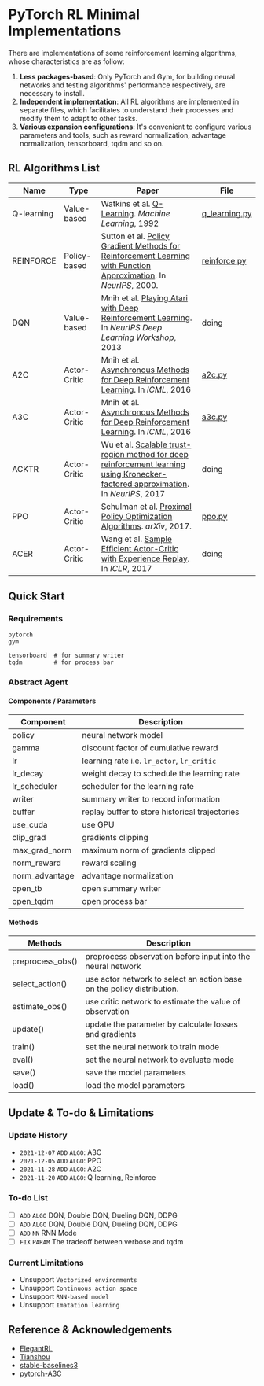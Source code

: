 # PyTorch RL Minimal Implementations

There are implementations of some reinforcement learning algorithms, whose characteristics are as follow:

1. **Less packages-based**:  Only PyTorch and Gym, for building neural networks and testing algorithms' performance respectively,  are necessary to install.
2. **Independent implementation**: All RL algorithms are implemented in separate files, which facilitates to understand their processes and modify them to adapt to other tasks.
3. **Various expansion configurations**: It's convenient to configure various parameters and tools, such as reward normalization, advantage normalization, tensorboard, tqdm and so on.

## RL Algorithms List

| Name       | Type         | Paper                                                        | File                           |
| ---------- | ------------ | ------------------------------------------------------------ | ------------------------------ |
| Q-learning | Value-based  | Watkins et al. [Q-Learning](https://link.springer.com/content/pdf/10.1007/BF00992698.pdf). *Machine Learning*, 1992 | [q_learning.py](q_learning.py) |
| REINFORCE  | Policy-based | Sutton et al. [Policy Gradient Methods for Reinforcement Learning with Function Approximation](https://proceedings.neurips.cc/paper/1999/file/464d828b85b0bed98e80ade0a5c43b0f-Paper.pdf). In *NeurIPS*, 2000. | [reinforce.py](reinforce.py)   |
| DQN        | Value-based  | Mnih et al. [Playing Atari with Deep Reinforcement Learning](https://www.cs.toronto.edu/~vmnih/docs/dqn.pdf). In *NeurIPS Deep Learning Workshop*, 2013 | doing                          |
| A2C        | Actor-Critic | Mnih et al. [Asynchronous Methods for Deep Reinforcement Learning](https://arxiv.org/abs/1602.01783). In *ICML*, 2016 | [a2c.py](a2c.py)               |
| A3C        | Actor-Critic | Mnih et al. [Asynchronous Methods for Deep Reinforcement Learning](https://arxiv.org/abs/1602.01783). In *ICML*, 2016 | [a3c.py](a3c.py)               |
| ACKTR      | Actor-Critic | Wu et al. [Scalable trust-region method for deep reinforcement learning using Kronecker-factored approximation](https://proceedings.neurips.cc/paper/2017/file/361440528766bbaaaa1901845cf4152b-Paper.pdf). In *NeurIPS*, 2017 | doing                          |
| PPO        | Actor-Critic | Schulman et al. [Proximal Policy Optimization Algorithms](https://arxiv.org/abs/1707.06347). *arXiv*, 2017. | [ppo.py](ppo.py)               |
| ACER       | Actor-Critic | Wang et al. [Sample Efficient Actor-Critic with Experience Replay](https://arxiv.org/abs/1611.01224). In *ICLR*, 2017 | doing                          |

## Quick Start

### Requirements

```shell
pytorch
gym

tensorboard  # for summary writer
tqdm         # for process bar
```

### Abstract Agent

#### Components / Parameters

| Component      | Description                                    |
| -------------- | ---------------------------------------------- |
| policy         | neural network model                           |
| gamma          | discount factor of cumulative reward           |
| lr             | learning rate i.e. `lr_actor`, `lr_critic`     |
| lr_decay       | weight decay to schedule the learning rate     |
| lr_scheduler   | scheduler for the learning rate                |
| writer         | summary writer to record information           |
| buffer         | replay buffer to store historical trajectories |
| use_cuda       | use GPU                                        |
| clip_grad      | gradients clipping                             |
| max_grad_norm  | maximum norm of gradients clipped              |
| norm_reward    | reward scaling                                 |
| norm_advantage | advantage normalization                        |
| open_tb        | open summary writer                            |
| open_tqdm      | open process bar                               |

#### Methods

| Methods          | Description                                                  |
| ---------------- | ------------------------------------------------------------ |
| preprocess_obs() | preprocess observation before input into the neural network  |
| select_action()  | use actor network to select an action base on the policy distribution. |
| estimate_obs()   | use critic network to estimate the value of observation      |
| update()         | update the parameter by calculate losses and gradients       |
| train()          | set the neural network to train mode                         |
| eval()           | set the neural network to evaluate mode                      |
| save()           | save the model parameters                                    |
| load()           | load the model parameters                                    |

## Update &  To-do & Limitations

### Update History

- `2021-12-07` `ADD` `ALGO`: A3C
- `2021-12-05` `ADD` `ALGO`: PPO
- `2021-11-28` `ADD` `ALGO`: A2C
- `2021-11-20` `ADD` `ALGO`: Q learning, Reinforce

### To-do List

- [ ] `ADD` `ALGO` DQN, Double DQN, Dueling DQN, DDPG
- [ ] `ADD` `ALGO` DQN, Double DQN, Dueling DQN, DDPG
- [ ] `ADD` `NN` RNN Mode
- [ ] `FIX` `PARAM` The tradeoff between verbose and tqdm

### Current Limitations

- Unsupport `Vectorized environments`
- Unsupport `Continuous action space`
- Unsupport `RNN-based model`
- Unsupport `Imatation learning`

## Reference & Acknowledgements

- [ElegantRL](https://github.com/AI4Finance-Foundation/ElegantRL)
- [Tianshou](https://github.com/thu-ml/tianshou)
- [stable-baselines3](https://github.com/DLR-RM/stable-baselines3)
- [pytorch-A3C](https://github.com/MorvanZhou/pytorch-A3C)
